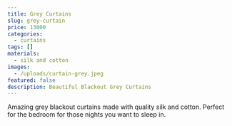 ```yaml
---
title: Grey Curtains
slug: grey-curtain
price: 13000
categories:
  - curtains
tags: []
materials:
  - silk and cotton
images:
  - /uploads/curtain-grey.jpeg
featured: false
description: Beautiful Blackout Grey Curtains
---
```

Amazing grey blackout curtains made with quality silk and cotton. Perfect for the bedroom for those nights you want to sleep in.
